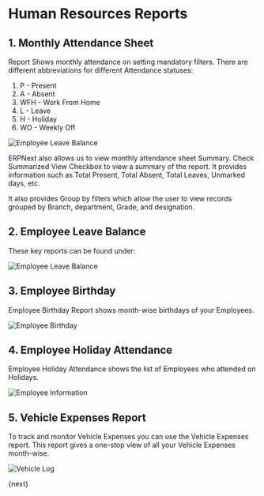 <!-- add-breadcrumbs -->
# Human Resources Reports

## 1. Monthly Attendance Sheet

Report Shows monthly attendance on setting mandatory filters. There are different abbreviations for different Attendance statuses:

1. P - Present
2. A - Absent
3. WFH - Work From Home
4. L - Leave
5. H - Holiday
6. WO - Weekly Off

<img alt="Employee Leave Balance" class="screenshot" src="{{docs_base_url}}/assets/img/human-resources/monthly-attendance-sheet-report.png">

ERPNext also allows us to view monthly attendance sheet Summary. Check Summarized View Checkbox to view a summary of the report. It provides information such as Total Present, Total Absent, Total Leaves, Unmarked days, etc.


It also provides Group by filters which allow the user to view records grouped by Branch, department, Grade, and designation.

## 2. Employee Leave Balance

These key reports can be found under:

<img alt="Employee Leave Balance" class="screenshot" src="{{docs_base_url}}/assets/img/human-resources/employee-leave-balance-report.png">

## 3. Employee Birthday

Employee Birthday Report shows month-wise birthdays of your Employees.

<img alt="Employee Birthday" class="screenshot" src="{{docs_base_url}}/assets/img/human-resources/employee-birthday-report.png">

## 4. Employee Holiday Attendance

Employee Holiday Attendance shows the list of Employees who attended on Holidays.

<img alt="Employee Information" class="screenshot" src="{{docs_base_url}}/assets/img/human-resources/employee-holiday-report.png">

## 5. Vehicle Expenses Report

To track and monitor Vehicle Expenses you can use the Vehicle Expenses report. This report gives a one-stop view of all your Vehicle Expenses month-wise.

<img class="screenshot" alt="Vehicle Log" src="{{docs_base_url}}/assets/img/human-resources/vehicle-expenses.png">


{next}
